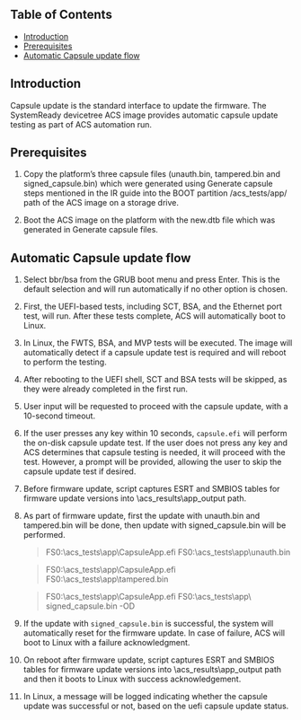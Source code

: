 ## Table of Contents

- [Introduction](#introduction)
- [Prerequisites](#prerequisites)
- [Automatic Capsule update flow](#flow)


## Introduction

Capsule update is the standard interface to update the firmware. The SystemReady devicetree ACS image provides automatic capsule update testing as part of ACS automation run.

## Prerequisites
1. Copy the platform’s three capsule files (unauth.bin, tampered.bin and signed_capsule.bin) which were generated using Generate capsule steps
  mentioned in the IR guide into the BOOT partition /acs_tests/app/ path of the ACS image on a storage drive.

2. Boot the ACS image on the platform with the new.dtb file which was generated in Generate
  capsule files.

## Automatic Capsule update flow
1. Select bbr/bsa from the GRUB boot menu and press Enter. This is the default selection and will run automatically if no other option is chosen.

2. First, the UEFI-based tests, including SCT, BSA, and the Ethernet port test, will run. After these tests complete, ACS will automatically boot to Linux.

3. In Linux, the FWTS, BSA, and MVP tests will be executed. The image will automatically detect if a capsule update test is required and will reboot to perform the testing.

4. After rebooting to the UEFI shell, SCT and BSA tests will be skipped, as they were already completed in the first run.

5. User input will be requested to proceed with the capsule update, with a 10-second timeout.

6. If the user presses any key within 10 seconds, `capsule.efi` will perform the on-disk capsule update test. If the user does not press any key and ACS determines that capsule testing is needed,
    it will proceed with the test. However, a prompt will be provided, allowing the user to skip the capsule update test if desired.

7. Before firmware update, script captures ESRT and SMBIOS tables for firmware update versions into \acs_results\app_output path.

8. As part of firmware update, first the update with unauth.bin and tampered.bin will be done, then update with signed_capsule.bin will be performed.
    > FS0:\acs_tests\app\CapsuleApp.efi   FS0:\acs_tests\app\unauth.bin
    
    > FS0:\acs_tests\app\CapsuleApp.efi   FS0:\acs_tests\app\tampered.bin
    
    > FS0:\acs_tests\app\CapsuleApp.efi   FS0:\acs_tests\app\ signed_capsule.bin -OD

9. If the update with `signed_capsule.bin` is successful, the system will automatically reset for the firmware update. In case of failure, ACS will boot to Linux with a failure acknowledgment.

10. On reboot after firmware update, script captures ESRT and SMBIOS tables for firmware update versions into \acs_results\app_output path and then it boots to Linux with success acknowledgement.

11. In Linux, a message will be logged indicating whether the capsule update was successful or not, based on the uefi capsule update status.
